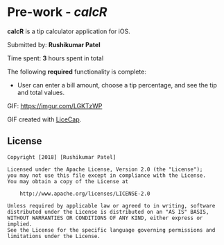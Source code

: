 # Pre-work - *calcR*

**calcR** is a tip calculator application for iOS.

Submitted by: **Rushikumar Patel**

Time spent: **3** hours spent in total


The following **required** functionality is complete:

* User can enter a bill amount, choose a tip percentage, and see the tip and total values.





GIF: https://imgur.com/LGKTzWP

GIF created with [LiceCap](http://www.cockos.com/licecap/).



## License

    Copyright [2018] [Rushikumar Patel]

    Licensed under the Apache License, Version 2.0 (the "License");
    you may not use this file except in compliance with the License.
    You may obtain a copy of the License at

        http://www.apache.org/licenses/LICENSE-2.0

    Unless required by applicable law or agreed to in writing, software
    distributed under the License is distributed on an "AS IS" BASIS,
    WITHOUT WARRANTIES OR CONDITIONS OF ANY KIND, either express or implied.
    See the License for the specific language governing permissions and
    limitations under the License.
